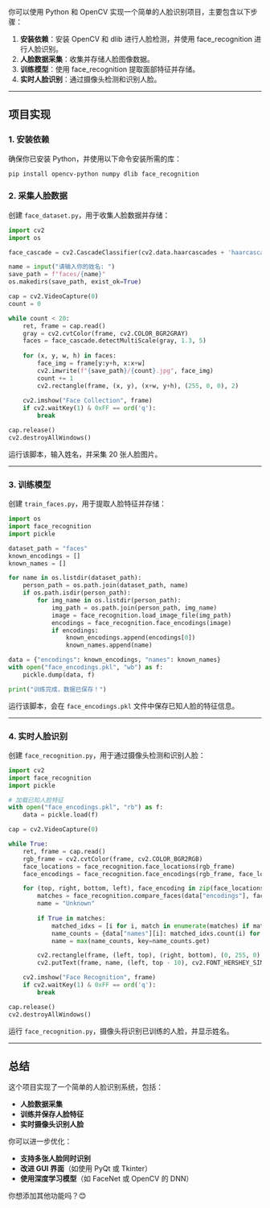 你可以使用 Python 和 OpenCV 实现一个简单的人脸识别项目，主要包含以下步骤：  

1. **安装依赖**：安装 OpenCV 和 dlib 进行人脸检测，并使用 face_recognition 进行人脸识别。  
2. **人脸数据采集**：收集并存储人脸图像数据。  
3. **训练模型**：使用 face_recognition 提取面部特征并存储。  
4. **实时人脸识别**：通过摄像头检测和识别人脸。  

---

## **项目实现**

### **1. 安装依赖**
确保你已安装 Python，并使用以下命令安装所需的库：
```bash
pip install opencv-python numpy dlib face_recognition
```

### **2. 采集人脸数据**
创建 `face_dataset.py`，用于收集人脸数据并存储：
```python
import cv2
import os

face_cascade = cv2.CascadeClassifier(cv2.data.haarcascades + 'haarcascade_frontalface_default.xml')

name = input("请输入你的姓名: ")
save_path = f"faces/{name}"
os.makedirs(save_path, exist_ok=True)

cap = cv2.VideoCapture(0)
count = 0

while count < 20:
    ret, frame = cap.read()
    gray = cv2.cvtColor(frame, cv2.COLOR_BGR2GRAY)
    faces = face_cascade.detectMultiScale(gray, 1.3, 5)
    
    for (x, y, w, h) in faces:
        face_img = frame[y:y+h, x:x+w]
        cv2.imwrite(f"{save_path}/{count}.jpg", face_img)
        count += 1
        cv2.rectangle(frame, (x, y), (x+w, y+h), (255, 0, 0), 2)
    
    cv2.imshow("Face Collection", frame)
    if cv2.waitKey(1) & 0xFF == ord('q'):
        break

cap.release()
cv2.destroyAllWindows()
```
运行该脚本，输入姓名，并采集 20 张人脸图片。

---

### **3. 训练模型**
创建 `train_faces.py`，用于提取人脸特征并存储：
```python
import os
import face_recognition
import pickle

dataset_path = "faces"
known_encodings = []
known_names = []

for name in os.listdir(dataset_path):
    person_path = os.path.join(dataset_path, name)
    if os.path.isdir(person_path):
        for img_name in os.listdir(person_path):
            img_path = os.path.join(person_path, img_name)
            image = face_recognition.load_image_file(img_path)
            encodings = face_recognition.face_encodings(image)
            if encodings:
                known_encodings.append(encodings[0])
                known_names.append(name)

data = {"encodings": known_encodings, "names": known_names}
with open("face_encodings.pkl", "wb") as f:
    pickle.dump(data, f)

print("训练完成，数据已保存！")
```
运行该脚本，会在 `face_encodings.pkl` 文件中保存已知人脸的特征信息。

---

### **4. 实时人脸识别**
创建 `face_recognition.py`，用于通过摄像头检测和识别人脸：
```python
import cv2
import face_recognition
import pickle

# 加载已知人脸特征
with open("face_encodings.pkl", "rb") as f:
    data = pickle.load(f)

cap = cv2.VideoCapture(0)

while True:
    ret, frame = cap.read()
    rgb_frame = cv2.cvtColor(frame, cv2.COLOR_BGR2RGB)
    face_locations = face_recognition.face_locations(rgb_frame)
    face_encodings = face_recognition.face_encodings(rgb_frame, face_locations)

    for (top, right, bottom, left), face_encoding in zip(face_locations, face_encodings):
        matches = face_recognition.compare_faces(data["encodings"], face_encoding)
        name = "Unknown"
        
        if True in matches:
            matched_idxs = [i for i, match in enumerate(matches) if match]
            name_counts = {data["names"][i]: matched_idxs.count(i) for i in matched_idxs}
            name = max(name_counts, key=name_counts.get)

        cv2.rectangle(frame, (left, top), (right, bottom), (0, 255, 0), 2)
        cv2.putText(frame, name, (left, top - 10), cv2.FONT_HERSHEY_SIMPLEX, 0.8, (0, 255, 0), 2)

    cv2.imshow("Face Recognition", frame)
    if cv2.waitKey(1) & 0xFF == ord('q'):
        break

cap.release()
cv2.destroyAllWindows()
```
运行 `face_recognition.py`，摄像头将识别已训练的人脸，并显示姓名。

---

## **总结**
这个项目实现了一个简单的人脸识别系统，包括：
- **人脸数据采集**  
- **训练并保存人脸特征**  
- **实时摄像头识别人脸**  

你可以进一步优化：
- **支持多张人脸同时识别**  
- **改进 GUI 界面**（如使用 PyQt 或 Tkinter）  
- **使用深度学习模型**（如 FaceNet 或 OpenCV 的 DNN）  

你想添加其他功能吗？😊